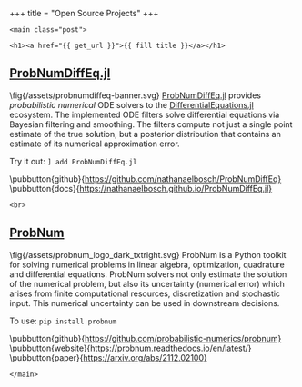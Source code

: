 +++
title = "Open Source Projects"
+++

~~~
<main class="post">
~~~

~~~
<h1><a href="{{ get_url }}">{{ fill title }}</a></h1>
~~~

## [**ProbNumDiffEq.jl**](https://github.com/nathanaelbosch/ProbNumDiffEq.jl)
\fig{/assets/probnumdiffeq-banner.svg}
[ProbNumDiffEq.jl](https://github.com/nathanaelbosch/ProbNumDiffEq.jl)
provides *probabilistic numerical* ODE solvers to the [DifferentialEquations.jl](https://diffeq.sciml.ai) ecosystem. The implemented ODE filters solve differential equations via Bayesian filtering and smoothing. The filters compute not just a single point estimate of the true solution, but a posterior distribution that contains an estimate of its numerical approximation error.

Try it out: `] add ProbNumDiffEq.jl`

\pubbutton{github}{https://github.com/nathanaelbosch/ProbNumDiffEq}
\pubbutton{docs}{https://nathanaelbosch.github.io/ProbNumDiffEq.jl}

~~~
<br>
~~~

## [**ProbNum**](https://github.com/probabilistic-numerics/probnum)
\fig{/assets/probnum_logo_dark_txtright.svg}
ProbNum is a Python toolkit for solving numerical problems in linear algebra, optimization, quadrature and differential equations. ProbNum solvers not only estimate the solution of the numerical problem, but also its uncertainty (numerical error) which arises from finite computational resources, discretization and stochastic input. This numerical uncertainty can be used in downstream decisions.

To use: `pip install probnum`

\pubbutton{github}{https://github.com/probabilistic-numerics/probnum}
\pubbutton{website}{https://probnum.readthedocs.io/en/latest/}
\pubbutton{paper}{https://arxiv.org/abs/2112.02100}


~~~
</main>
~~~
